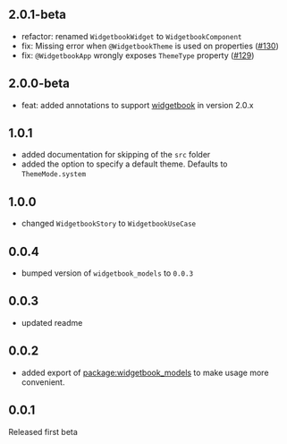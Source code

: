 ## 2.0.1-beta

- refactor: renamed `WidgetbookWidget` to `WidgetbookComponent`
- fix: Missing error when `@WidgetbookTheme` is used on properties ([#130](https://github.com/widgetbook/widgetbook/issues/130))
- fix: `@WidgetbookApp` wrongly exposes `ThemeType` property ([#129](https://github.com/widgetbook/widgetbook/issues/129))

## 2.0.0-beta

- feat: added annotations to support [widgetbook](https://pub.dev/packages/widgetbook) in version 2.0.x

## 1.0.1 

- added documentation for skipping of the `src` folder
- added the option to specify a default theme. Defaults to `ThemeMode.system`

## 1.0.0

- changed `WidgetbookStory` to `WidgetbookUseCase`

## 0.0.4

- bumped version of `widgetbook_models` to `0.0.3`

## 0.0.3

- updated readme

## 0.0.2

- added export of [package:widgetbook_models](https://pub.dev/packages/widgetbook_models) to make usage more convenient. 

## 0.0.1

Released first beta
